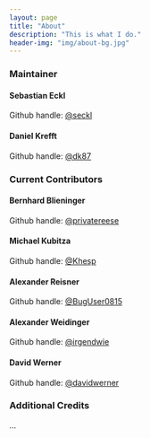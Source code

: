 ```yaml
---
layout: page
title: "About"
description: "This is what I do."
header-img: "img/about-bg.jpg"
---
```


### Maintainer

#### Sebastian Eckl

Github handle: [@seckl](https://github.com/seckl)

#### Daniel Krefft

Github handle: [@dk87](https://github.com/dk87)

### Current Contributors

#### Bernhard Blieninger

Github handle: [@privatereese](https://github.com/privatereese)

#### Michael Kubitza

Github handle: [@Khesp](https://github.com/Khesp)

#### Alexander Reisner

Github handle: [@BugUser0815](https://github.com/BugUser0815)

#### Alexander Weidinger

Github handle: [@irgendwie](https://github.com/irgendwie)

#### David Werner

Github handle: [@davidwerner](https://github.com/davidwerner)

### Additional Credits

...
